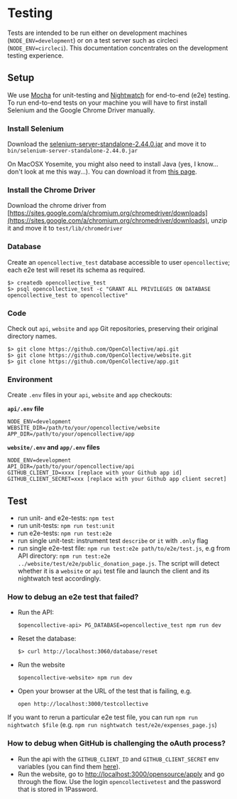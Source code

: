 # Testing



Tests are intended to be run either on development machines \(`NODE_ENV=development`\) or on a test server such as circleci \(`NODE_ENV=circleci`\). This documentation concentrates on the development testing experience.

##  

## Setup

We use [Mocha](https://mochajs.org/) for unit-testing and [Nightwatch](http://nightwatchjs.org) for end-to-end \(e2e\) testing. To run end-to-end tests on your machine you will have to first install Selenium and the Google Chrome Driver manually.

###  

### Install Selenium

Download the [selenium-server-standalone-2.44.0.jar](http://selenium-release.storage.googleapis.com/2.44/selenium-server-standalone-2.44.0.jar) and move it to `bin/selenium-server-standalone-2.44.0.jar`

On MacOSX Yosemite, you might also need to install Java \(yes, I know... don't look at me this way...\). You can download it from [this page](http://www.oracle.com/technetwork/java/javase/downloads/jdk8-downloads-2133151.html).

###  

### Install the Chrome Driver

Download the chrome driver from [https://sites.google.com/a/chromium.org/chromedriver/downloads](https://sites.google.com/a/chromium.org/chromedriver/downloads), unzip it and move it to `test/lib/chromedriver`

###  

### Database

Create an `opencollective_test` database accessible to user `opencollective`; each e2e test will reset its schema as required.

```text
$> createdb opencollective_test
$> psql opencollective_test -c "GRANT ALL PRIVILEGES ON DATABASE opencollective_test to opencollective"
```

###  

### Code

Check out `api`, `website` and `app` Git repositories, preserving their original directory names.

```text
$> git clone https://github.com/OpenCollective/api.git
$> git clone https://github.com/OpenCollective/website.git
$> git clone https://github.com/OpenCollective/app.git
```

###  

### Environment

Create `.env` files in your `api`, `website` and `app` checkouts:

**`api/.env` file**

```text
NODE_ENV=development
WEBSITE_DIR=/path/to/your/opencollective/website
APP_DIR=/path/to/your/opencollective/app
```

**`website/.env` and `app/.env` files**

```text
NODE_ENV=development
API_DIR=/path/to/your/opencollective/api
GITHUB_CLIENT_ID=xxxx [replace with your Github app id]
GITHUB_CLIENT_SECRET=xxx [replace with your Github app client secret]
```

##  

## Test

* run unit- and e2e-tests: `npm test`
* run unit-tests: `npm run test:unit`
* run e2e-tests: `npm run test:e2e`
* run single unit-test: instrument test `describe` or `it` with `.only` flag
* run single e2e-test file: `npm run test:e2e path/to/e2e/test.js`, e.g from API directory: `npm run test:e2e ../website/test/e2e/public_donation_page.js`. The script will detect whether it is a `website` or `api` test file and launch the client and its nightwatch test accordingly.

###  

### How to debug an e2e test that failed?

* Run the API:

  `$opencollective-api> PG_DATABASE=opencollective_test npm run dev`

* Reset the database:

  `$> curl http://localhost:3060/database/reset`

* Run the website

  `$opencollective-website> npm run dev`

* Open your browser at the URL of the test that is failing, e.g.

  `open http://localhost:3000/testcollective`

If you want to rerun a particular e2e test file, you can run `npm run nightwatch $file` \(e.g. `npm run nightwatch test/e2e/expenses_page.js`\)

###  

### How to debug when GitHub is challenging the oAuth process?

* Run the api with the `GITHUB_CLIENT_ID` and `GITHUB_CLIENT_SECRET` env variables \(you can find them [here](https://github.com/organizations/OpenCollective/settings/applications/346712)\).
* Run the website, go to [http://localhost:3000/opensource/apply](http://localhost:3000/opensource/apply) and go through the flow. Use the login `opencollectivetest` and the password that is stored in 1Password.

